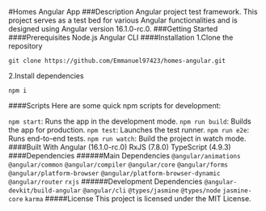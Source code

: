 #Homes Angular App
###Description
Angular project test framework. This project serves as a test bed for various Angular functionalities and is designed using Angular version 16.1.0-rc.0.
###Getting Started
####Prerequisites
Node.js
Angular CLI
####Installation
1.Clone the repository

```
git clone https://github.com/Emmanuel97423/homes-angular.git
```

2.Install dependencies

```
npm i
```

####Scripts
Here are some quick npm scripts for development:

`npm start`: Runs the app in the development mode.
`npm run build`: Builds the app for production.
`npm test`: Launches the test runner.
`npm run e2e`: Runs end-to-end tests.
`npm run watch`: Build the project in watch mode.
####Built With
Angular (16.1.0-rc.0)
RxJS (7.8.0)
TypeScript (4.9.3)
####Dependencies
######Main Dependencies
`@angular/animations`
`@angular/common`
`@angular/compiler`
`@angular/core`
`@angular/forms`
`@angular/platform-browser`
`@angular/platform-browser-dynamic`
`@angular/router`
`rxjs`
######Development Dependencies
`@angular-devkit/build-angular`
`@angular/cli`
`@types/jasmine`
`@types/node`
`jasmine-core`
`karma`
#####License
This project is licensed under the MIT License.

